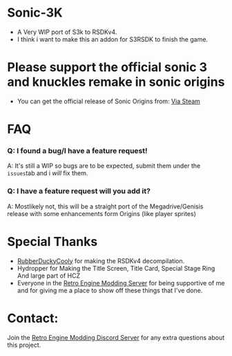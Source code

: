 # **Sonic-3K**
+ A Very WIP port of S3k to RSDKv4.
+ I think i want to make this an addon for S3RSDK to finish the game.

# **Please support the official sonic 3 and knuckles remake in sonic origins**
+ You can get the official release of Sonic Origins from:
    [Via Steam](https://store.steampowered.com/app/1794960/Sonic_Origins/)

# FAQ
### Q: I found a bug/I have a feature request!
A: It's still a WIP so bugs are to be expected, submit them under the `issues`tab and i _will_ fix them.

### Q: I have a feature request will you add it? 
A: Mostlikely not, this will be a straight port of the Megadrive/Genisis release with some enhancements form Origins (like player sprites)


# Special Thanks
* [RubberDuckyCooly](https://github.com/Rubberduckycooly) for making the RSDKv4 decompilation.
* Hydropper for Making the Title Screen, Title Card, Special Stage Ring And large part of HCZ
* Everyone in the [Retro Engine Modding Server](https://dc.railgun.works/retroengine) for being supportive of me and for giving me a place to show off these things that I've done.

# Contact:
Join the [Retro Engine Modding Discord Server](https://dc.railgun.works/retroengine) for any extra questions about this project.
